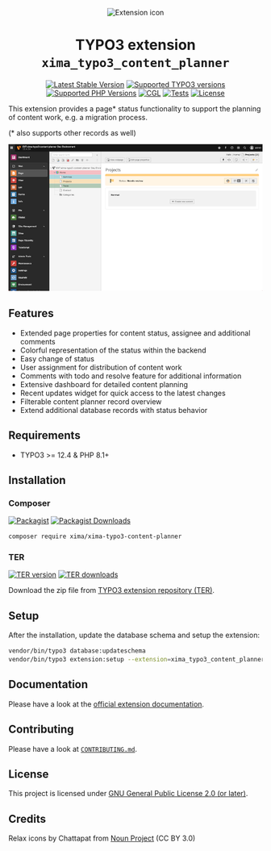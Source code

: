 <div align="center">

![Extension icon](Resources/Public/Icons/Extension.svg)

# TYPO3 extension `xima_typo3_content_planner`

[![Latest Stable Version](https://typo3-badges.dev/badge/xima_typo3_content_planner/version/shields.svg)](https://extensions.typo3.org/extension/xima_typo3_content_planner)
[![Supported TYPO3 versions](https://typo3-badges.dev/badge/xima_typo3_content_planner/typo3/shields.svg)](https://extensions.typo3.org/extension/xima_typo3_content_planner)
[![Supported PHP Versions](https://img.shields.io/packagist/dependency-v/xima/xima-typo3-content-planner/php?logo=php)](https://packagist.org/packages/xima/xima-typo3-content-planner)
[![CGL](https://img.shields.io/github/actions/workflow/status/xima-media/xima-typo3-content-planner/cgl.yml?label=cgl&logo=github)](https://github.com/xima-media/xima-typo3-content-planner/actions/workflows/cgl.yml)
[![Tests](https://img.shields.io/github/actions/workflow/status/xima-media/xima-typo3-content-planner/tests.yml?label=tests&logo=github)](https://github.com/xima-media/xima-typo3-content-planner/actions/workflows/tests.yml)
[![License](https://poser.pugx.org/xima/xima-typo3-content-planner/license)](LICENSE.md)


</div>

This extension provides a page* status functionality to support the planning of
content work, e.g. a migration process.

(* also supports other records as well)

![Page](./Documentation/Images/page.png)

## Features

* Extended page properties for content status, assignee and additional comments
* Colorful representation of the status within the backend
* Easy change of status
* User assignment for distribution of content work
* Comments with todo and resolve feature for additional information
* Extensive dashboard for detailed content planning
* Recent updates widget for quick access to the latest changes
* Filterable content planner record overview
* Extend additional database records with status behavior

## Requirements

* TYPO3 >= 12.4 & PHP 8.1+

## Installation

### Composer

[![Packagist](https://img.shields.io/packagist/v/xima/xima-typo3-content-planner?label=version&logo=packagist)](https://packagist.org/packages/xima/xima-typo3-content-planner)
[![Packagist Downloads](https://img.shields.io/packagist/dt/xima/xima-typo3-content-planner?color=brightgreen)](https://packagist.org/packages/xima/xima-typo3-content-planner)

``` bash
composer require xima/xima-typo3-content-planner
```

### TER

[![TER version](https://typo3-badges.dev/badge/xima_typo3_content_planner/version/shields.svg)](https://extensions.typo3.org/extension/xima_typo3_content_planner)
[![TER downloads](https://typo3-badges.dev/badge/xima_typo3_content_planner/downloads/shields.svg)](https://extensions.typo3.org/extension/xima_typo3_content_planner)

Download the zip file from [TYPO3 extension repository (TER)](https://extensions.typo3.org/extension/xima_typo3_content_planner).

## Setup

After the installation, update the database schema and setup the extension:

``` bash
vendor/bin/typo3 database:updateschema
vendor/bin/typo3 extension:setup --extension=xima_typo3_content_planner
```

## Documentation

Please have a look at the
[official extension documentation](https://docs.typo3.org/p/xima/xima-typo3-content-planner/main/en-us/Index.html).

## Contributing

Please have a look at [`CONTRIBUTING.md`](CONTRIBUTING.md).

## License

This project is licensed
under [GNU General Public License 2.0 (or later)](LICENSE.md).

## Credits

Relax icons by Chattapat
from <a href="https://thenounproject.com/browse/icons/term/relax/" target="_blank" title="relax Icons">
Noun Project</a> (CC BY 3.0)
